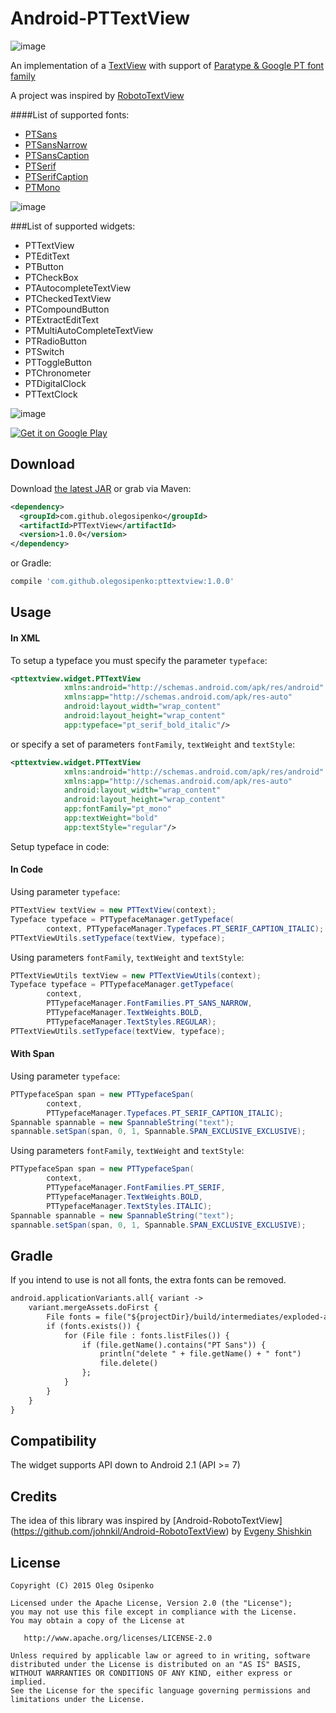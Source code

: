 Android-PTTextView
==================
![image](https://github.com/olegosipenko/PTTextView/blob/develop/art/banner.png)

An implementation of a [TextView](http://developer.android.com/reference/android/widget/TextView.html) with support of [Paratype & Google PT font family](http://www.paratype.com/public/)

A project was inspired by [RobotoTextView](https://github.com/johnkil/Android-RobotoTextView)


####List of supported fonts:
* [PTSans](https://www.google.com/fonts/specimen/PT+Sans)
* [PTSansNarrow](https://www.google.com/fonts/specimen/PT+Sans+Narrow)
* [PTSansCaption](https://www.google.com/fonts/specimen/PT+Sans+Caption)
* [PTSerif](https://www.google.com/fonts/specimen/PT+Serif)
* [PTSerifCaption](https://www.google.com/fonts/specimen/PT+Serif+Caption)
* [PTMono](https://www.google.com/fonts/specimen/PT+Mono)

![image](http://www.paratype.ru/public/ptssm_16faces.png)

###List of supported widgets:
 - PTTextView
 - PTEditText
 - PTButton
 - PTCheckBox
 - PTAutocompleteTextView
 - PTCheckedTextView
 - PTCompoundButton
 - PTExtractEditText
 - PTMultiAutoCompleteTextView
 - PTRadioButton
 - PTSwitch
 - PTToggleButton
 - PTChronometer
 - PTDigitalClock
 - PTTextClock

 ![image](https://github.com/olegosipenko/PTTextView/blob/develop/art/device-2015-08-31-155939_framed.png)

 <a href="https://play.google.com/store/apps/details?id=oleg.osipenko.pttextviewsampleapp">
   <img alt="Get it on Google Play"
        src="https://developer.android.com/images/brand/en_generic_rgb_wo_60.png" />
 </a>

Download
--------
Download [the latest JAR][1] or grab via Maven:

```xml
<dependency>
  <groupId>com.github.olegosipenko</groupId>
  <artifactId>PTTextView</artifactId>
  <version>1.0.0</version>
</dependency>
```
or Gradle:
```groovy
compile 'com.github.olegosipenko:pttextview:1.0.0'
```
[1]: http://repository.sonatype.org/service/local/artifact/maven/redirect?r=central-proxy&g=com.squareup.flow&a=flow&v=LATEST

Usage
-----

#### In XML

To setup a typeface you must specify the parameter `typeface`:

``` xml
<pttextview.widget.PTTextView
            xmlns:android="http://schemas.android.com/apk/res/android"
            xmlns:app="http://schemas.android.com/apk/res-auto"
            android:layout_width="wrap_content"
            android:layout_height="wrap_content"
            app:typeface="pt_serif_bold_italic"/>
```

or specify a set of parameters `fontFamily`, `textWeight` and `textStyle`:
``` xml
<pttextview.widget.PTTextView
            xmlns:android="http://schemas.android.com/apk/res/android"
            xmlns:app="http://schemas.android.com/apk/res-auto"
            android:layout_width="wrap_content"
            android:layout_height="wrap_content"
            app:fontFamily="pt_mono"
            app:textWeight="bold"
            app:textStyle="regular"/>
```

Setup typeface in code:

#### In Code

Using parameter `typeface`:
``` java
PTTextView textView = new PTTextView(context);
Typeface typeface = PTTypefaceManager.getTypeface(
        context, PTTypefaceManager.Typefaces.PT_SERIF_CAPTION_ITALIC);
PTTextViewUtils.setTypeface(textView, typeface);
```

Using parameters `fontFamily`, `textWeight` and `textStyle`:
``` java
PTTextViewUtils textView = new PTTextViewUtils(context);
Typeface typeface = PTTypefaceManager.getTypeface(
        context,
        PTTypefaceManager.FontFamilies.PT_SANS_NARROW,
        PTTypefaceManager.TextWeights.BOLD,
        PTTypefaceManager.TextStyles.REGULAR);
PTTextViewUtils.setTypeface(textView, typeface);
```

#### With Span

Using parameter `typeface`:
``` java
PTTypefaceSpan span = new PTTypefaceSpan(
        context,
        PTTypefaceManager.Typefaces.PT_SERIF_CAPTION_ITALIC);
Spannable spannable = new SpannableString("text");
spannable.setSpan(span, 0, 1, Spannable.SPAN_EXCLUSIVE_EXCLUSIVE);
```

Using parameters `fontFamily`, `textWeight` and `textStyle`:
``` java
PTTypefaceSpan span = new PTTypefaceSpan(
        context,
        PTTypefaceManager.FontFamilies.PT_SERIF,
        PTTypefaceManager.TextWeights.BOLD,
        PTTypefaceManager.TextStyles.ITALIC);
Spannable spannable = new SpannableString("text");
spannable.setSpan(span, 0, 1, Spannable.SPAN_EXCLUSIVE_EXCLUSIVE);
```

Gradle
------

If you intend to use is not all fonts, the extra fonts can be removed.

``` xml
android.applicationVariants.all{ variant ->
    variant.mergeAssets.doFirst {
        File fonts = file("${projectDir}/build/intermediates/exploded-aar/pttextview/pttextview/1.0.0/assets/fonts")
        if (fonts.exists()) {
            for (File file : fonts.listFiles()) {
                if (file.getName().contains("PT Sans")) {
                    println("delete " + file.getName() + " font")
                    file.delete()
                };
            }
        }
    }
}
```


Compatibility
-------------

The widget supports API down to Android 2.1 (API >= 7)

Credits
-------
The idea of this library was inspired by [Android-RobotoTextView]
(https://github.com/johnkil/Android-RobotoTextView) by [Evgeny Shishkin](https://github.com/johnkil)


License
-------

    Copyright (C) 2015 Oleg Osipenko

    Licensed under the Apache License, Version 2.0 (the "License");
    you may not use this file except in compliance with the License.
    You may obtain a copy of the License at

       http://www.apache.org/licenses/LICENSE-2.0

    Unless required by applicable law or agreed to in writing, software
    distributed under the License is distributed on an "AS IS" BASIS,
    WITHOUT WARRANTIES OR CONDITIONS OF ANY KIND, either express or implied.
    See the License for the specific language governing permissions and
    limitations under the License.